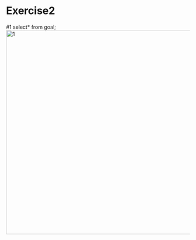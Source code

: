 # Exercise2
#1 select* from goal;
<img width="558" alt="1" src="https://github.com/user-attachments/assets/4486dc8f-b9c3-4902-92f0-d96a8a83e36a">

